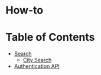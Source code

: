# How-to

Table of Contents
=================

  * [Search](/Search)
    * [City Search](/Search/city-search.md)
  * [Authentication API](/auth-api)

